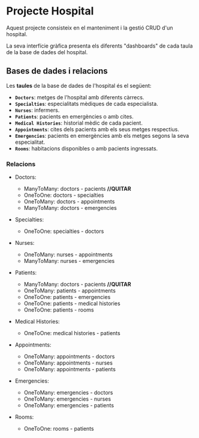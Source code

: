 # Projecte Hospital
Aquest projecte consisteix en el manteniment i la gestió CRUD d'un hospital.

La seva interfície gràfica presenta els diferents "dashboards" de cada taula de la base de dades del hospital.

## Bases de dades i relacions
Les **taules** de la base de dades de l'hospital és el següent:

- **`Doctors`**: metges de l'hospital amb diferents càrrecs.
- **`Specialties`**: especialitats mèdiques de cada especialista.
- **`Nurses`**: infermers.
- **`Patients`**: pacients en emergències o amb cites.
- **`Medical Histories`**: historial mèdic de cada pacient.
- **`Appointments`**: cites dels pacients amb els seus metges respectius.
- **`Emergencies`**: pacients en emergències amb els metges segons la seva especialitat.
- **`Rooms`**: habitacions disponibles o amb pacients ingressats.

### Relacions
- Doctors:
    - ManyToMany: doctors - pacients **//QUITAR**
    - OneToOne: doctors - specialties
    - OneToMany: doctors - appointments
    - ManyToMany: doctors - emergencies

- Specialties:
    - OneToOne: specialties - doctors

- Nurses:
    - OneToMany: nurses - appointments
    - ManyToMany: nurses - emergencies

- Patients:
    - ManyToMany: doctors - pacients **//QUITAR**
    - OneToMany: patients - appointments
    - OneToOne: patients - emergencies
    - OneToOne: patients - medical histories
    - OneToOne: patients - rooms

- Medical Histories:
    - OneToOne: medical histories - patients

- Appointments:
    - OneToMany: appointments - doctors
    - OneToMany: appointments - nurses
    - OneToMany: appointments - patients

- Emergencies:
    - OneToMany: emergencies - doctors
    - OneToMany: emergencies - nurses
    - OneToMany: emergencies - patients

- Rooms:    
    - OneToOne: rooms - patients
